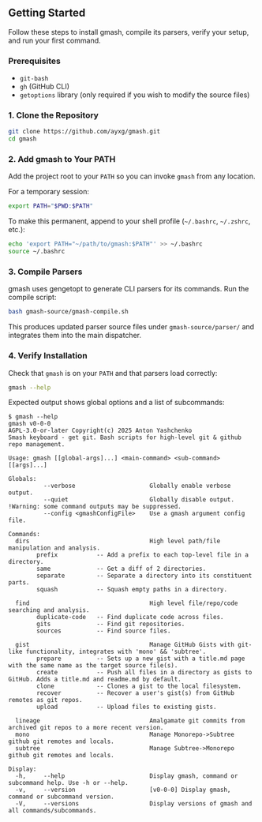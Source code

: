 ## Getting Started
Follow these steps to install gmash, compile its parsers, verify your setup, and run your first command.

### Prerequisites
- `git-bash` 
- `gh` (GitHub CLI)
- `getoptions` library (only required if you wish to modify the source files)

### 1. Clone the Repository
```bash
git clone https://github.com/ayxg/gmash.git
cd gmash
```
### 2. Add gmash to Your PATH
Add the project root to your `PATH` so you can invoke `gmash` from any location.

For a temporary session:
```bash
export PATH="$PWD:$PATH"
```

To make this permanent, append to your shell profile (`~/.bashrc`, `~/.zshrc`, etc.):
```bash
echo 'export PATH="~/path/to/gmash:$PATH"' >> ~/.bashrc
source ~/.bashrc
```
### 3. Compile Parsers
gmash uses gengetopt to generate CLI parsers for its commands. Run the compile script:
```bash
bash gmash-source/gmash-compile.sh
```
This produces updated parser source files under `gmash-source/parser/` 
and integrates them into the main dispatcher.
### 4. Verify Installation
Check that `gmash` is on your `PATH` and that parsers load correctly:
```bash
gmash --help
```

Expected output shows global options and a list of subcommands:
```
$ gmash --help
gmash v0-0-0
AGPL-3.0-or-later Copyright(c) 2025 Anton Yashchenko
Smash keyboard - get git. Bash scripts for high-level git & github repo management.

Usage: gmash [[global-args]...] <main-command> <sub-command> [[args]...]

Globals:
          --verbose                     Globally enable verbose output.
          --quiet                       Globally disable output. !Warning: some command outputs may be suppressed.
          --config <gmashConfigFile>    Use a gmash argument config file.

Commands:
  dirs                                  High level path/file manipulation and analysis.
        prefix           -- Add a prefix to each top-level file in a directory.
        same             -- Get a diff of 2 directories.
        separate         -- Separate a directory into its constituent parts.
        squash           -- Squash empty paths in a directory.

  find                                  High level file/repo/code searching and analysis.
        duplicate-code   -- Find duplicate code across files.
        gits             -- Find git repositories.
        sources          -- Find source files.

  gist                                  Manage GitHub Gists with git-like functionality, integrates with 'mono' && 'subtree'.
        prepare          -- Sets up a new gist with a title.md page with the same name as the target source file(s).
        create           -- Push all files in a directory as gists to GitHub. Adds a title.md and readme.md by default.
        clone            -- Clones a gist to the local filesystem.
        recover          -- Recover a user's gist(s) from GitHub remotes as git repos.
        upload           -- Upload files to existing gists.

  lineage                               Amalgamate git commits from archived git repos to a more recent version.
  mono                                  Manage Monorepo->Subtree github git remotes and locals.
  subtree                               Manage Subtree->Monorepo github git remotes and locals.

Display:
  -h,     --help                        Display gmash, command or subcommand help. Use -h or --help.
  -v,     --version                     [v0-0-0] Display gmash, command or subcommand version.
  -V,     --versions                    Display versions of gmash and all commands/subcommands.

```